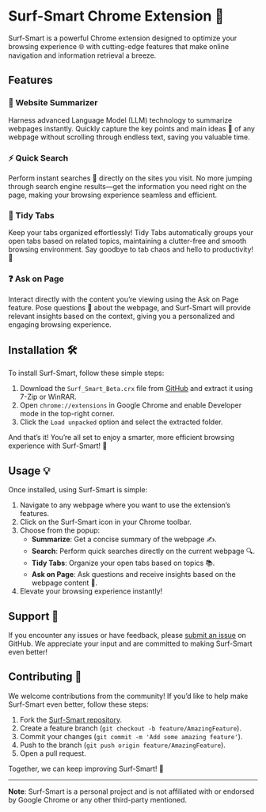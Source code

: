 
# Surf-Smart Chrome Extension 🚀

Surf-Smart is a powerful Chrome extension designed to optimize your browsing experience 🌐 with cutting-edge features that make online navigation and information retrieval a breeze.

## Features

### 🌟 Website Summarizer

Harness advanced Language Model (LLM) technology to summarize webpages instantly. Quickly capture the key points and main ideas 📝 of any webpage without scrolling through endless text, saving you valuable time.

### ⚡ Quick Search

Perform instant searches 🔎 directly on the sites you visit. No more jumping through search engine results—get the information you need right on the page, making your browsing experience seamless and efficient.

### 📂 Tidy Tabs

Keep your tabs organized effortlessly! Tidy Tabs automatically groups your open tabs based on related topics, maintaining a clutter-free and smooth browsing environment. Say goodbye to tab chaos and hello to productivity! 🧹

### ❓ Ask on Page

Interact directly with the content you’re viewing using the Ask on Page feature. Pose questions 🤔 about the webpage, and Surf-Smart will provide relevant insights based on the context, giving you a personalized and engaging browsing experience.

## Installation 🛠️

To install Surf-Smart, follow these simple steps:

1.  Download the `Surf_Smart_Beta.crx` file from [GitHub](https://github.com/VRtheKing/Surf-Smart/releases) and extract it using 7-Zip or WinRAR.
2.  Open `chrome://extensions` in Google Chrome and enable Developer mode in the top-right corner.
3.  Click the `Load unpacked` option and select the extracted folder.

And that’s it! You’re all set to enjoy a smarter, more efficient browsing experience with Surf-Smart! 🎉

## Usage 💡

Once installed, using Surf-Smart is simple:

1.  Navigate to any webpage where you want to use the extension’s features.
2.  Click on the Surf-Smart icon in your Chrome toolbar.
3.  Choose from the popup:
    -   **Summarize**: Get a concise summary of the webpage ✍️.
    -   **Search**: Perform quick searches directly on the current webpage 🔍.
    -   **Tidy Tabs**: Organize your open tabs based on topics 📚.
    -   **Ask on Page**: Ask questions and receive insights based on the webpage content 💬.
4.  Elevate your browsing experience instantly!

## Support 🙌

If you encounter any issues or have feedback, please [submit an issue](https://github.com/VRtheKing/Surf-Smart/issues) on GitHub. We appreciate your input and are committed to making Surf-Smart even better!

## Contributing 🤝

We welcome contributions from the community! If you’d like to help make Surf-Smart even better, follow these steps:

1.  Fork the [Surf-Smart repository](https://github.com/VRtheKing/Surf-Smart).
2.  Create a feature branch (`git checkout -b feature/AmazingFeature`).
3.  Commit your changes (`git commit -m 'Add some amazing feature'`).
4.  Push to the branch (`git push origin feature/AmazingFeature`).
5.  Open a pull request.

Together, we can keep improving Surf-Smart! 💪

----------

**Note**: Surf-Smart is a personal project and is not affiliated with or endorsed by Google Chrome or any other third-party mentioned.